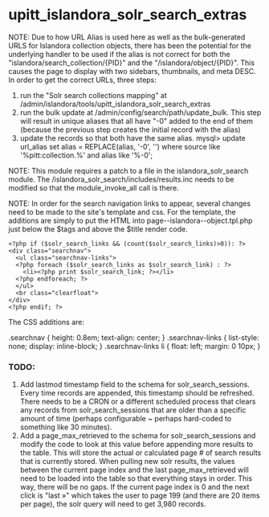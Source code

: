 # upitt_islandora_solr_search_extras

NOTE:  Due to how URL Alias is used here as well as the bulk-generated URLS for Islandora collection objects, there has been the potential for the underlying handler to be used if the alias is not correct for both the "islandora/search_collection/{PID}" and the "/islandora/object/{PID}".  This causes the page to display with two sidebars, thumbnails, and meta DESC.  In order to get the correct URLs, three steps:
  1) run the "Solr search collections mapping" at /admin/islandora/tools/upitt_islandora_solr_search_extras 
  2) run the bulk update at /admin/config/search/path/update_bulk.  This step will result in unique aliases that all have "-0" added to the end of them (because the previous step creates the initial record with the alias)
  3) update the records so that both have the same alias.
   mysql> update url_alias set alias = REPLACE(alias, '-0', '') where source like '%pitt:collection.%' and alias like '%-0';

NOTE:  This module requires a patch to a file in the islandora_solr_search 
module.  The /islandora_solr_search/includes/results.inc needs to be modified 
so that the module_invoke_all call is there.

NOTE:  In order for the search navigation links to appear, several changes need to be made to the site's template and css.  For the template, the additions are simply to put the HTML into page--islandora--object.tpl.php just below the $tags and above the $title render code.

    <?php if ($solr_search_links && (count($solr_search_links)>0)): ?>
    <div class="searchnav">
      <ul class="searchnav-links">
      <?php foreach ($solr_search_links as $solr_search_link) : ?>
        <li><?php print $solr_search_link; ?></li>
      <?php endforeach; ?>
      </ul>
      <br class="clearfloat">
    </div>
    <?php endif; ?>

The CSS additions are:

.searchnav {
        height: 0.8em;
	text-align: center;
}
.searchnav-links {
	list-style: none;
	display: inline-block;
}
.searchnav-links li {
	float: left;
	margin: 0 10px;
}

### TODO:
1. Add lastmod timestamp field to the schema for solr_search_sessions.  Every time records are appended, this timestamp should be refreshed.  There needs to be a CRON or a different scheduled process that clears any records from solr_search_sessions that are older than a specific amount of time (perhaps configurable ~ perhaps hard-coded to something like 30 minutes).
2. Add a page_max_retrieved to the schema for solr_search_sessions and modify the code to look at this value before appending more results to the table.  This will store the actual or calculated page # of search results that is currently stored.  When pulling new solr results, the values between the current page index and the last page_max_retrieved will need to be loaded into the table so that everything stays in order.  This way, there will be no gaps.  If the current page index is 0 and the next click is "last »" which takes the user to page 199 (and there are 20 items per page), the solr query will need to get 3,980 records.
 
